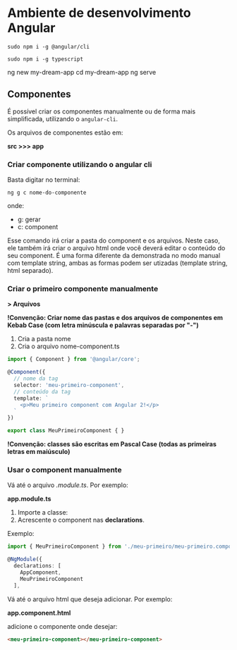 # Ambiente de desenvolvimento Angular

```$
sudo npm i -g @angular/cli
```

```$
sudo npm i -g typescript
```


ng new my-dream-app
cd my-dream-app
ng serve

## Componentes
É possível criar os componentes manualmente ou de forma mais simplificada, utilizando o `angular-cli`.

Os arquivos de componentes estão em:

**src >>> app**

### Criar componente utilizando o angular cli
Basta digitar no terminal:

```$
ng g c nome-do-componente
```

onde:
* g: gerar
* c: component

Esse comando irá criar a pasta do component e os arquivos.
Neste caso, ele também irá criar o arquivo html onde você deverá editar o conteúdo do seu component. É uma forma diferente da demonstrada no modo manual com template string, ambas as formas podem ser utizadas (template string, html separado).

### Criar o primeiro componente manualmente
**> Arquivos**

**!Convenção: Criar nome das pastas e dos arquivos de componentes em Kebab Case (com letra minúscula e palavras separadas por "-")**
1. Cria a pasta nome
2. Cria o arquivo nome-component.ts


```ts
import { Component } from '@angular/core';

@Component({
  // nome da tag
  selector: 'meu-primeiro-component',
  // conteúdo da tag
  template: `
    <p>Meu primeiro component com Angular 2!</p>
  `
})

export class MeuPrimeiroComponent { }
```
**!Convenção: classes são escritas em Pascal Case (todas as primeiras letras em maiúsculo)**

### Usar o component manualmente
Vá até o arquivo *.module.ts*. Por exemplo:

**app.module.ts**

1. Importe a classe:
2. Acrescente o component nas **declarations**.

Exemplo:

```ts
import { MeuPrimeiroComponent } from './meu-primeiro/meu-primeiro.component';

@NgModule({
  declarations: [
    AppComponent,
    MeuPrimeiroComponent
  ],
```

Vá até o arquivo html que deseja adicionar. Por exemplo:

**app.component.html**

adicione o componente onde desejar:

```html
<meu-primeiro-component></meu-primeiro-component>
```

